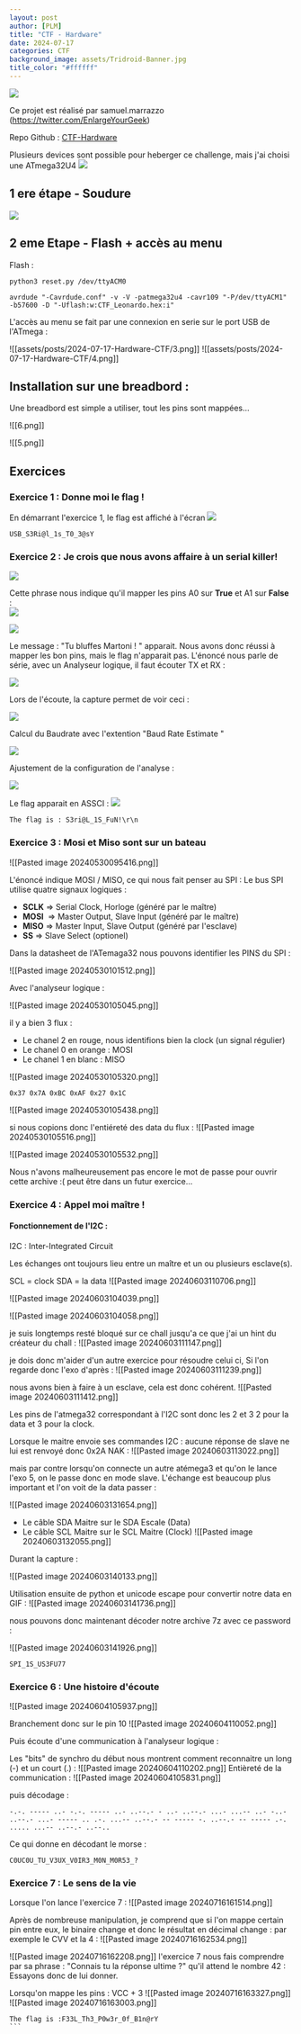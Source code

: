 ```yaml
---
layout: post
author: [PLM]
title: "CTF - Hardware"
date: 2024-07-17
categories: CTF
background_image: assets/Tridroid-Banner.jpg
title_color: "#ffffff"
---
```


![](assets/posts/2024-07-17-Hardware-CTF/1_01.png)

Ce projet est réalisé par samuel.marrazzo (https://twitter.com/EnlargeYourGeek)


Repo Github : [CTF-Hardware](https://github.com/smarrazzo/CTF-Hardware)


Plusieurs devices sont possible pour heberger ce challenge, mais j'ai choisi une ATmega32U4
![](assets/posts/2024-07-17-Hardware-CTF/1.png)

## 1 ere étape - Soudure
![](assets/posts/2024-07-17-Hardware-CTF/2.png)

## 2 eme Etape - Flash + accès au menu

Flash :

```
python3 reset.py /dev/ttyACM0
```

```
avrdude "-Cavrdude.conf" -v -V -patmega32u4 -cavr109 "-P/dev/ttyACM1" -b57600 -D "-Uflash:w:CTF_Leonardo.hex:i"
```


L'accès au menu se fait par une connexion en serie sur le port USB de l'ATmega :

![[assets/posts/2024-07-17-Hardware-CTF/3.png]]
![[assets/posts/2024-07-17-Hardware-CTF/4.png]]

## Installation sur une breadbord : 
Une breadbord est simple a utiliser, tout les pins sont mappées... 

![[6.png]]

![[5.png]]

## Exercices 

### Exercice 1 :  Donne moi le flag !

En démarrant l'exercice 1, le flag est affiché à l'écran 
![](7.png)

```
USB_S3Ri@l_1s_T0_3@sY
```

### Exercice 2 :  Je crois que nous avons affaire à un serial killer!

![](8.png)

Cette phrase nous indique qu'il mapper les pins A0 sur **True** et A1 sur **False** :  
![](9.png)

![](10.png)

Le message : "Tu bluffes Martoni ! " apparait. 
Nous avons donc réussi à mapper les bon pins, mais le flag n'apparait pas.
L'énoncé nous parle de série, avec un Analyseur logique, il faut écouter TX et RX : 

![](11.png)

Lors de l'écoute, la capture permet de voir ceci : 

![](12.png)

Calcul du Baudrate avec l'extention "Baud Rate Estimate " 

![](13.png)

Ajustement de la configuration de l'analyse :

![](14.png)

Le flag apparait en ASSCI : 
![](15.png)

```
The flag is : S3ri@L_1S_FuN!\r\n
```

### Exercice 3 :  Mosi et Miso sont sur un bateau

![[Pasted image 20240530095416.png]]

L'énoncé indique MOSI / MISO, ce qui nous fait penser au SPI : 
Le bus SPI utilise quatre signaux logiques :
- **SCLK** => Serial Clock, Horloge (généré par le maître)
- **MOSI**  => Master Output, Slave Input (généré par le maître)
- **MISO** => Master Input, Slave Output (généré par l'esclave)
- **SS** => Slave Select (optionel)

 Dans la datasheet de l'ATemaga32 nous pouvons identifier les PINS du SPI : 

![[Pasted image 20240530101512.png]]


Avec l'analyseur logique : 

![[Pasted image 20240530105045.png]]

il y a bien 3 flux : 
- Le chanel 2 en rouge, nous identifions bien la clock (un signal régulier)
- Le chanel 0 en orange : MOSI  
- Le chanel 1 en blanc : MISO 


![[Pasted image 20240530105320.png]]

```
0x37 0x7A 0xBC 0xAF 0x27 0x1C
```

![[Pasted image 20240530105438.png]]


si nous copions donc l'entiéreté des data du flux : 
![[Pasted image 20240530105516.png]]


![[Pasted image 20240530105532.png]]

Nous n'avons malheureusement pas encore le mot de passe pour ouvrir cette archive :( 
peut être dans un futur exercice... 
### Exercice 4 : Appel moi maître !
#### Fonctionnement de l'I2C : 
I2C : Inter-Integrated Circuit 

Les échanges ont toujours lieu entre un maître et un ou plusieurs esclave(s). 

SCL = clock 
SDA = la data 
![[Pasted image 20240603110706.png]]


![[Pasted image 20240603104039.png]]

![[Pasted image 20240603104058.png]]

je suis longtemps resté bloqué sur ce chall jusqu'a ce que j'ai un hint du créateur du chall : 
![[Pasted image 20240603111147.png]]

je dois donc m'aider d'un autre exercice pour résoudre celui ci, 
Si l'on regarde donc l'exo d'après : 
![[Pasted image 20240603111239.png]]

nous avons bien à faire à un esclave, cela est donc cohérent.
![[Pasted image 20240603111412.png]]

Les pins de l'atmega32 correspondant à l'I2C sont donc les 2 et 3
2 pour la data et 3 pour la clock. 

Lorsque le maitre envoie ses commandes I2C : 
aucune réponse de slave ne lui est renvoyé donc 0x2A NAK :
![[Pasted image 20240603113022.png]]

mais par contre lorsqu'on connecte un autre atémega3 et qu'on le lance l'exo 5, on le passe donc en mode slave. 
L'échange est beaucoup plus important et l'on voit de la data passer : 

![[Pasted image 20240603131654.png]]

- Le câble SDA Maitre sur le SDA Escale (Data)
- Le câble SCL Maitre sur le SCL Maitre (Clock)
![[Pasted image 20240603132055.png]]

Durant la capture : 

![[Pasted image 20240603140133.png]]

Utilisation ensuite de python et unicode escape pour convertir notre data en GIF : 
![[Pasted image 20240603141736.png]]

nous pouvons donc maintenant décoder notre archive 7z avec ce password : 

![[Pasted image 20240603141926.png]]

```
SPI_1S_US3FU77
```

### Exercice 6 : Une histoire d'écoute 

![[Pasted image 20240604105937.png]]

Branchement donc sur le pin 10 
![[Pasted image 20240604110052.png]]


Puis écoute d'une communication à l'analyseur logique : 

Les "bits" de synchro du début nous montrent comment reconnaitre un long (-) et un court (.) :
![[Pasted image 20240604110202.png]]
Entièreté de la communication : 
![[Pasted image 20240604105831.png]]

puis décodage : 
```
-.-. ----- ..- -.-. ----- ..- ..--.- - ..- ..--.- ...- ...-- ..- -..- ..--.- ...- ----- .. .-. ...-- ..--.- -- ----- -. ..--.- -- ----- .-. ..... ...-- ..--.- ..--..
```

Ce qui donne en décodant le morse : 
```
C0UC0U_TU_V3UX_V0IR3_M0N_M0R53_?
```

### Exercice 7 : Le sens de la vie 

Lorsque l'on lance l'exercice 7 : 
![[Pasted image 20240716161514.png]]

Après de nombreuse manipulation, je comprend que si l'on mappe certain pin entre eux, le binaire change et donc le résultat en décimal change : 
par exemple le CVV et la 4 : 
![[Pasted image 20240716162534.png]]

![[Pasted image 20240716162208.png]]
l'exercice 7 nous fais comprendre par sa phrase : "Connais tu la réponse ultime ?" 
qu'il attend le nombre 42 : Essayons donc de lui donner. 

Lorsqu'on mappe les pins : VCC + 3 
![[Pasted image 20240716163327.png]]
![[Pasted image 20240716163003.png]]

````
The flag is :F33L_Th3_P0w3r_0f_B1n@rY
```
